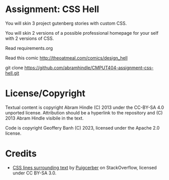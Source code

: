 Assignment: CSS Hell
====================

You will skin 3 project gutenberg stories with custom CSS.

You will skin 2 versions of a possible professional homepage for your
self with 2 versions of CSS.

Read requirements.org

Read this comic http://theoatmeal.com/comics/design_hell

git clone https://github.com/abramhindle/CMPUT404-assignment-css-hell.git

License/Copyright
=================

Textual content is copyright Abram Hindle (C) 2013 under the CC-BY-SA
4.0 unported license. Attribution should be a hyperlink to the
repository and (C) 2013 Abram Hindle visibile in the text.

Code is copyright Geoffery Banh (C) 2023, licensed under the Apache 2.0 license.

Credits
============
* [CSS lines surrounding text](https://stackoverflow.com/a/14731123) by [Puigcerber](https://stackoverflow.com/users/706246/puigcerber) on StackOverflow, licensed under CC BY-SA 3.0.


